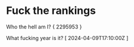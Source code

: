 # Fuck the rankings

Who the hell am I?
{ 2295953 }

What fucking year is it?
[ 2024-04-09T17:10:00Z ]
